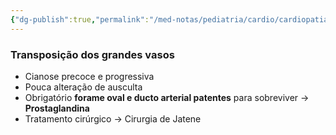 ```yaml
---
{"dg-publish":true,"permalink":"/med-notas/pediatria/cardio/cardiopatias-congenitas/transposicao-dos-grandes-vasos/","tags":["review"]}
---
```


### Transposição dos grandes vasos
- Cianose precoce e progressiva
- Pouca alteração de ausculta
- Obrigatório **forame oval e ducto arterial patentes** para sobreviver -> **Prostaglandina**
- Tratamento cirúrgico -> Cirurgia de Jatene